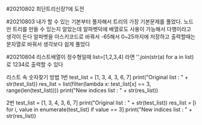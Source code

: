 #20210802
최단트리신장?에 도전

#20210803
내가 할 수 있는 기본부터 풀자해서 트리의 가장 기본문제를 풀었다.
노드만 트리를 만들 수 있는지 알았는데 알파벳덕에 배열로도 사용이 가능해서 다행이라고 생각이 든다
알파벳을 아스키코드로 바꿔서 -65해서 0~25까지에 저장하고 출력할때는 문자열로 바꿔서 생각보다 쉽게 풀었다

#20210804
리스트배열이 정수형일때 list=[1,2,3,4] 라면 ''.join(str(a) for a in list) 로 1234로 출력할 수 있다

리스트 속 숫자찾기 방법
1번
test_list = [1, 3, 4, 3, 6, 7]
print("Original list : " + str(test_list))
res_list = list(filter(lambda x: test_list[x] == 3, range(len(test_list))))
print("New indices list : " + str(res_list))

2번
test_list = [1, 3, 4, 3, 6, 7]
print("Original list : " + str(test_list))
res_list = [i for i, value in enumerate(test_list) if value == 3]
print("New indices list : " + str(res_list))

